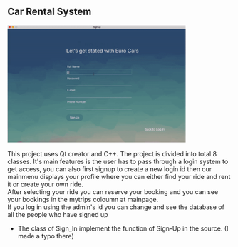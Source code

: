 ## Car Rental System

  <img src = "https://github.com/blue-moon02/Car-Rental-System/blob/master/presentation_.gif" width = "400px" />


This project uses Qt creator and C++.
The project is divided into total 8 classes. It's main features is the user has to pass through a login system to get access, you can also first signup to create a new login id then our mainmenu displays your profile where you can either find your ride and rent it or create your own ride.   
After selecting your ride you can reserve your booking and you can see your bookings in the mytrips coloumn at mainpage.   
If you log in using the admin's id you can change and see the database of all the people who have signed up


- The class of Sign_In implement the function of Sign-Up in the source. (I made a typo there)


